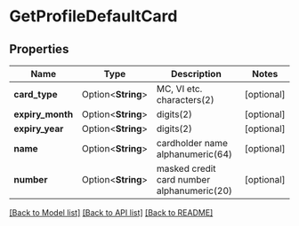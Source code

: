 # GetProfileDefaultCard

## Properties

Name | Type | Description | Notes
------------ | ------------- | ------------- | -------------
**card_type** | Option<**String**> | MC, VI etc. characters(2) | [optional]
**expiry_month** | Option<**String**> | digits(2) | [optional]
**expiry_year** | Option<**String**> | digits(2) | [optional]
**name** | Option<**String**> | cardholder name alphanumeric(64) | [optional]
**number** | Option<**String**> | masked credit card number alphanumeric(20) | [optional]

[[Back to Model list]](../README.md#documentation-for-models) [[Back to API list]](../README.md#documentation-for-api-endpoints) [[Back to README]](../README.md)


